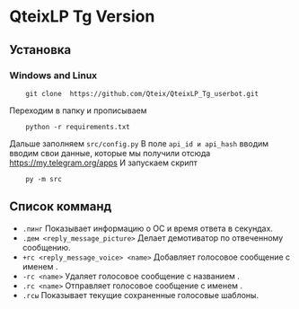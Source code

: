 # QteixLP Tg Version
## Установка
### Windows and Linux
```shell script
    git clone  https://github.com/Qteix/QteixLP_Tg_userbot.git
```

Переходим в папку и прописываем
```shell script
    python -r requirements.txt
```

Дальше заполняем `src/config.py`
В поле `api_id и api_hash` вводим вводим свои данные, которые мы получили отсюда https://my.telegram.org/apps
И запускаем скрипт
```shell script
    py -m src
```

## Список комманд
- `.пинг` Показывает информацию о ОС и время ответа в секундах.
- `.дем <reply_message_picture>` Делает демотиватор по отвеченному сообщению.
- `+гс <reply_message_voice> <name>` Добавляет голосовое сообщение с именем <name>.
- `-гс <name>` Удаляет голосовое сообщение с названием <name>.
- `.гс <name>` Отправляет голосовое сообщение с именем <name>.
- `.гсы` Показывает текущие сохраненные голосовые шаблоны.
